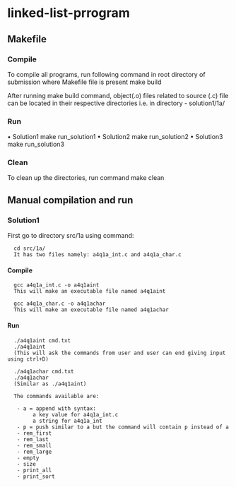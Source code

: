 # linked-list-prrogram

## Makefile

### Compile
To compile all programs, run following command in root directory of submission
where Makefile file is present
make build

After running make build command, object(.o) files related to source (.c) file
can be located in their respective directories i.e. in directory - solution1/1a/

### Run
• Solution1
make run_solution1
• Solution2
make run_solution2
• Solution3
make run_solution3

### Clean
To clean up the directories, run command
make clean

## Manual compilation and run

### Solution1

First go to directory src/1a using command:

      cd src/1a/
      It has two files namely: a4q1a_int.c and a4q1a_char.c

#### Compile

      gcc a4q1a_int.c -o a4q1aint
      This will make an executable file named a4q1aint

      gcc a4q1a_char.c -o a4q1achar
      This will make an executable file named a4q1achar

#### Run

      ./a4q1aint cmd.txt
      ./a4q1aint
      (This will ask the commands from user and user can end giving input using ctrl+D)

      ./a4q1achar cmd.txt
      ./a4q1achar
      (Similar as ./a4q1aint)
      
      The commands available are:
      
       - a = append with syntax: 
            a key value for a4q1a_int.c
            a string for a4q1a_int  
       - p = push similar to a but the command will contain p instead of a
       - rem_first 
       - rem_last
       - rem_small
       - rem_large
       - empty
       - size 
       - print_all 
       - print_sort

